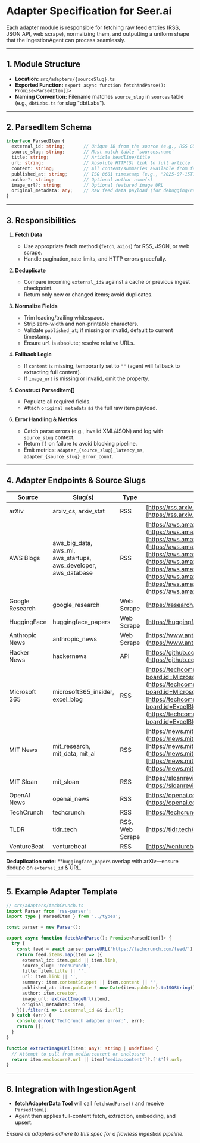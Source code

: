 # Adapter Specification for Seer.ai

Each adapter module is responsible for fetching raw feed entries (RSS, JSON API, web scrape), normalizing them, and outputting a uniform shape that the IngestionAgent can process seamlessly.

---

## 1. Module Structure

- **Location:** `src/adapters/{sourceSlug}.ts`
- **Exported Function:** `export async function fetchAndParse(): Promise<ParsedItem[]>`
- **Naming Convention:** Filename matches `source_slug` in `sources` table (e.g., `dbtLabs.ts` for slug "dbtLabs").

---

## 2. ParsedItem Schema

```ts
interface ParsedItem {
  external_id: string;       // Unique ID from the source (e.g., RSS GUID, API ID)
  source_slug: string;       // Must match table `sources.name`
  title: string;             // Article headline/title
  url: string;               // Absolute HTTP(S) link to full article
  content: string;           // All content/summaries available from feed
  published_at: string;      // ISO 8601 timestamp (e.g., "2025-07-15T13:45:00Z")
  author?: string;           // Optional author name(s)
  image_url?: string;        // Optional featured image URL
  original_metadata: any;    // Raw feed data payload (for debugging/replay)
}
```

---

## 3. Responsibilities

1. **Fetch Data**

   - Use appropriate fetch method (`fetch`, `axios`) for RSS, JSON, or web scrape.
   - Handle pagination, rate limits, and HTTP errors gracefully.

2. **Deduplicate**

   - Compare incoming `external_id`s against a cache or previous ingest checkpoint.
   - Return only new or changed items; avoid duplicates.

3. **Normalize Fields**

   - Trim leading/trailing whitespace.
   - Strip zero-width and non-printable characters.
   - Validate `published_at`; if missing or invalid, default to current timestamp.
   - Ensure `url` is absolute; resolve relative URLs.

4. **Fallback Logic**

   - If `content` is missing, temporarily set to `""` (agent will fallback to extracting full content).
   - If `image_url` is missing or invalid, omit the property.

5. **Construct ParsedItem[]**

   - Populate all required fields.
   - Attach `original_metadata` as the full raw item payload.

6. **Error Handling & Metrics**

   - Catch parse errors (e.g., invalid XML/JSON) and log with `source_slug` context.
   - Return `[]` on failure to avoid blocking pipeline.
   - Emit metrics: `adapter_{source_slug}_latency_ms`, `adapter_{source_slug}_error_count`.

---

## 4. Adapter Endpoints & Source Slugs

| Source          | Slug(s)                                                               | Type       | Endpoint(s)                                                                                                                                                                                                                                                                                                                                                                                                                                                                          |
| --------------- | --------------------------------------------------------------------- | ---------- | ------------------------------------------------------------------------------------------------------------------------------------------------------------------------------------------------------------------------------------------------------------------------------------------------------------------------------------------------------------------------------------------------------------------------------------------------------------------------------------ |
| arXiv           | arxiv\_cs, arxiv\_stat                                                | RSS        | [https://rss.arxiv.org/rss/cs](https://rss.arxiv.org/rss/cs)[https://rss.arxiv.org/rss/stat](https://rss.arxiv.org/rss/stat)                                                                                                                                                                                                                                                                                                                                                         |
| AWS Blogs       | aws\_big\_data, aws\_ml, aws\_startups, aws\_developer, aws\_database | RSS        | [https://aws.amazon.com/blogs/big-data/feed/](https://aws.amazon.com/blogs/big-data/feed/)[https://aws.amazon.com/blogs/machine-learning/feed/](https://aws.amazon.com/blogs/machine-learning/feed/)[https://aws.amazon.com/blogs/startups/feed/](https://aws.amazon.com/blogs/startups/feed/)[https://aws.amazon.com/blogs/developer/feed/](https://aws.amazon.com/blogs/developer/feed/)[https://aws.amazon.com/blogs/database/feed/](https://aws.amazon.com/blogs/database/feed/) |
| Google Research | google\_research                                                      | Web Scrape | [https://research.google/blog/](https://research.google/blog/)                                                                                                                                                                                                                                                                                                                                                                                                                       |
| HuggingFace     | huggingface\_papers                                                   | Web Scrape | [https://huggingface.co/papers](https://huggingface.co/papers)                                                                                                                                                                                                                                                                                                                                                                                                                       |
| Anthropic News  | anthropic\_news                                                       | Web Scrape | [https://www.anthropic.com/news](https://www.anthropic.com/news)                                                                                                                                                                                                                                                                                                                                                                                                                     |
| Hacker News     | hackernews                                                            | API        | [https://github.com/HackerNews/API](https://github.com/HackerNews/API)                                                                                                                                                                                                                                                                                                                                                                                                               |
| Microsoft 365   | microsoft365\_insider, excel\_blog                      | RSS        | [https://techcommunity.microsoft.com/t5/s/gxcuf89792/rss/board?board.id=Microsoft365InsiderBlog](https://techcommunity.microsoft.com/t5/s/gxcuf89792/rss/board?board.id=Microsoft365InsiderBlog)[https://techcommunity.microsoft.com/t5/s/gxcuf89792/rss/board?board.id=ExcelBlog](https://techcommunity.microsoft.com/t5/s/gxcuf89792/rss/board?board.id=ExcelBlog)                 |
| MIT News        | mit\_research, mit\_data, mit\_ai                                     | RSS        | [https://news.mit.edu/rss/research](https://news.mit.edu/rss/research)[https://news.mit.edu/topic/mitdata-rss.xml](https://news.mit.edu/topic/mitdata-rss.xml)[https://news.mit.edu/topic/mitartificial-intelligence2-rss.xml](https://news.mit.edu/topic/mitartificial-intelligence2-rss.xml)                                                                                                                                                                                       |
| MIT Sloan       | mit\_sloan                                                            | RSS        | [https://sloanreview.mit.edu/feed/](https://sloanreview.mit.edu/feed/)                                                                                                                                                                                                                                                                                                                                                                                                               |
| OpenAI News     | openai\_news                                                          | RSS        | [https://openai.com/news/rss.xml](https://openai.com/news/rss.xml)                                                                                                                                                                                                                                                                                                                                                                                                                   |
| TechCrunch      | techcrunch                                                            | RSS        | [https://techcrunch.com/feed/](https://techcrunch.com/feed/)                                                                                                                                                                                                                                                                                                                                                                                                                         |
| TLDR            | tldr\_tech                                                            | RSS, Web Scrape        | [https://tldr.tech/api/rss/tech](https://tldr.tech/api/rss/tech)                                                                                                                                                                                                                                                                                                                                                                                                                     |
| VentureBeat     | venturebeat                                                           | RSS        | [https://venturebeat.com/feed/](https://venturebeat.com/feed/)                                                                                                                                                                                                                                                                                                                                                                                                                       |

**Deduplication note:** \*\*`huggingface_papers` overlap with arXiv—ensure dedupe on `external_id` & URL.



---

## 5. Example Adapter Template

```ts
// src/adapters/techCrunch.ts
import Parser from 'rss-parser';
import type { ParsedItem } from '../types';

const parser = new Parser();

export async function fetchAndParse(): Promise<ParsedItem[]> {
  try {
    const feed = await parser.parseURL('https://techcrunch.com/feed/');
    return feed.items.map(item => ({
      external_id: item.guid || item.link,
      source_slug: 'techCrunch',
      title: item.title || '',
      url: item.link || '',
      summary: item.contentSnippet || item.content || '',
      published_at: item.pubDate ? new Date(item.pubDate).toISOString() : new Date().toISOString(),
      author: item.creator,
      image_url: extractImageUrl(item),
      original_metadata: item,
    })).filter(i => i.external_id && i.url);
  } catch (err) {
    console.error('TechCrunch adapter error:', err);
    return [];
  }
}

function extractImageUrl(item: any): string | undefined {
  // Attempt to pull from media:content or enclosure
  return item.enclosure?.url || item['media:content']?.['$']?.url;
}
```

---

## 6. Integration with IngestionAgent

- **fetchAdapterData Tool** will call `fetchAndParse()` and receive `ParsedItem[]`.
- Agent then applies full-content fetch, extraction, embedding, and upsert.

*Ensure all adapters adhere to this spec for a flawless ingestion pipeline.*

